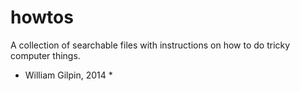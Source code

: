 # howtos

A collection of searchable files with instructions on how to do tricky computer things.

* William Gilpin, 2014 *